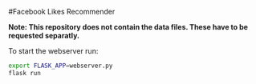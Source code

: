 #Facebook Likes Recommender

**Note: This repository does not contain the data files. These have to be requested separatly.**

To start the webserver run:
```bash
export FLASK_APP=webserver.py
flask run
```
